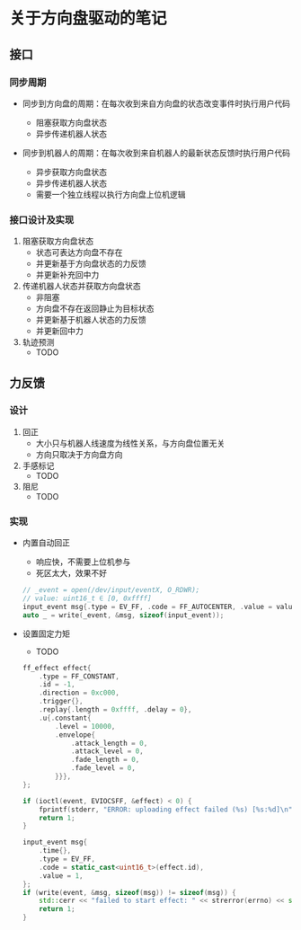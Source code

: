 # 关于方向盘驱动的笔记

## 接口

### 同步周期

- 同步到方向盘的周期：在每次收到来自方向盘的状态改变事件时执行用户代码
  - 阻塞获取方向盘状态
  - 异步传递机器人状态

- 同步到机器人的周期：在每次收到来自机器人的最新状态反馈时执行用户代码
  - 异步获取方向盘状态
  - 异步传递机器人状态
  - 需要一个独立线程以执行方向盘上位机逻辑

### 接口设计及实现

1. 阻塞获取方向盘状态
   - 状态可表达方向盘不存在
   - 并更新基于方向盘状态的力反馈
   - 并更新补充回中力
2. 传递机器人状态并获取方向盘状态
   - 非阻塞
   - 方向盘不存在返回静止为目标状态
   - 并更新基于机器人状态的力反馈
   - 并更新回中力
3. 轨迹预测
   - TODO

## 力反馈

### 设计

1. 回正
   - 大小只与机器人线速度为线性关系，与方向盘位置无关
   - 方向只取决于方向盘方向
2. 手感标记
   - TODO
3. 阻尼
   - TODO

### 实现

- 内置自动回正
  - 响应快，不需要上位机参与
  - 死区太大，效果不好

  ```c++
  // _event = open(/dev/input/eventX, O_RDWR);
  // value: uint16_t ∈ [0, 0xffff]
  input_event msg{.type = EV_FF, .code = FF_AUTOCENTER, .value = value};
  auto _ = write(_event, &msg, sizeof(input_event));
  ```

- 设置固定力矩
  - TODO
  
  ```c++
  ff_effect effect{
      .type = FF_CONSTANT,
      .id = -1,
      .direction = 0xc000,
      .trigger{},
      .replay{.length = 0xffff, .delay = 0},
      .u{.constant{
          .level = 10000,
          .envelope{
              .attack_length = 0,
              .attack_level = 0,
              .fade_length = 0,
              .fade_level = 0,
          }}},
  };
  
  if (ioctl(event, EVIOCSFF, &effect) < 0) {
      fprintf(stderr, "ERROR: uploading effect failed (%s) [%s:%d]\n", strerror(errno), __FILE__,   __LINE__);
      return 1;
  }
  
  input_event msg{
      .time{},
      .type = EV_FF,
      .code = static_cast<uint16_t>(effect.id),
      .value = 1,
  };
  if (write(event, &msg, sizeof(msg)) != sizeof(msg)) {
      std::cerr << "failed to start effect: " << strerror(errno) << std::endl;
      return 1;
  }
  ```
